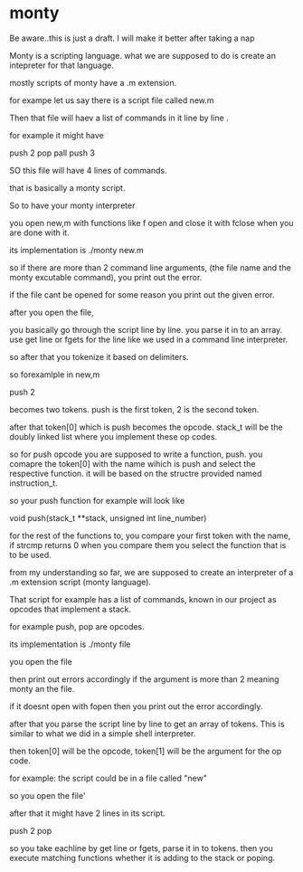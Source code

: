 # monty

Be aware..this is just a draft. I will make it better after taking a nap

Monty is a scripting language. what we are supposed to do is create an intepreter for that language.

mostly scripts of monty have a .m extension. 

for exampe let us say there is a script file called new.m

Then that file will haev a list of commands in it line by line .

for example it might have 


push 2
pop
pall
push 3


SO this file will have 4 lines of commands.

that is basically a monty script.


So to have your monty interpreter

you open new,m with functions like f open and close it with fclose when you are done with it.

its implementation is ./monty new.m

so if there are more than 2 command line arguments, (the file name and the monty excutable command), you print out the error.

if the file cant be opened for some reason you print out the given error.

after you open the file,

you basically go through the script line by line. you parse it in to an array.
use get line or fgets for the line like we used in a command line interpreter.

so after that you tokenize it based on delimiters. 

so forexamlple in new,m

push 2 

becomes two tokens. push is the first token, 2 is the second token.

after that token[0] which is  push becomes the opcode. stack_t will be the doubly linked list where you implement these op codes.

so for push opcode you are supposed to write a function, push. you comapre the token[0] with the name wihich is push and select the respective function.  it will be based on the structre provided named 
instruction_t.

so your push function for example 
will look like 

void push(stack_t **stack, unsigned int line_number)

for the rest of the functions to, you compare your first token with the name, if strcmp returns 0 when you compare them you select the function that is to be used.

from my understanding so far, we are supposed to create an interpreter of a .m extension script (monty language).

That script for example has a list of commands, known in our project as opcodes that implement a stack.

for example push, pop are opcodes. 

its implementation is ./monty file

you open the file

then print out errors accordingly if the argument is more than 2 meaning monty an the file. 

if it doesnt open with fopen then you print out the error accordingly.

after that you parse the script line by line to get an array of tokens. This is similar to what we did in a simple shell interpreter.

then token[0] will be the opcode, token[1] will be the argument for the op code.

for example: the script could be in a file called "new"

so you open the file'

after that it might have 2 lines in its script.

push 2
pop

so you take eachline by get line or fgets, parse it in to tokens. then you execute matching functions whether it is adding to the stack or poping.
